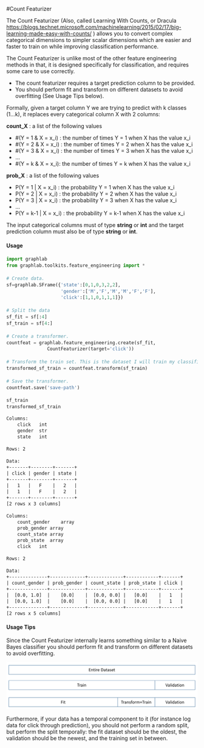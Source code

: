 <script src="../turi/js/recview.js"></script>
#Count Featurizer

The Count Featurizer (Also, called Learning With Counts, or Dracula
https://blogs.technet.microsoft.com/machinelearning/2015/02/17/big-learning-made-easy-with-counts/ )
allows you to convert complex categorical dimensions to
simpler scalar dimensions which are easier and faster to train on while 
improving classification performance.

The Count Featurizer is unlike most of the other feature engineering methods in that, it is designed
specifically for classification, and requires some care to use correctly.
* The count featurizer requires a target prediction column to be provided.
* You should perform fit and transform on different datasets to avoid 
overfitting (See Usage Tips below).

Formally, given a target column Y we are trying to predict with k classes (1...k),
it replaces every categorical column X with 2 columns:

**count_X** : a list of the following values
*  \#(Y = 1 & X = x_i) : the number of times Y = 1 when X has the value x_i
*  \#(Y = 2 & X = x_i) : the number of times Y = 2 when X has the value x_i
*  \#(Y = 3 & X = x_i) : the number of times Y = 3 when X has the value x_i
*  ...
*  \#(Y = k & X = x_i): the number of times Y = k when X has the value x_i

**prob_X** : a list of the following values
*  P(Y = 1 | X = x_i) : the probability Y = 1 when X has the value x_i
*  P(Y = 2 | X = x_i) : the probability Y = 2 when X has the value x_i
*  P(Y = 3 | X = x_i) : the probability Y = 3 when X has the value x_i
*  ...
*  P(Y = k-1 | X = x_i) : the probability Y = k-1 when X has the value x_i

The input categorical columns must of type **string** or **int** and the 
target prediction column must also be of type **string** or **int**.

#### Usage

```python
import graphlab
from graphlab.toolkits.feature_engineering import *

# Create data.
sf=graphlab.SFrame({'state':[0,1,0,3,2,2],
                    'gender':['M','F','M','M','F','F'], 
                    'click':[1,1,0,1,1,1]})

# Split the data
sf_fit = sf[:4]
sf_train = sf[4:]

# Create a transformer.
countfeat = graphlab.feature_engineering.create(sf_fit, 
               CountFeaturizer(target='click'))

# Transform the train set. This is the dataset I will train my classifier on
transformed_sf_train = countfeat.transform(sf_train)

# Save the transformer.
countfeat.save('save-path')

sf_train
transformed_sf_train
```

```no-highlights
Columns:
	click	int
	gender	str
	state	int

Rows: 2

Data:
+-------+--------+-------+
| click | gender | state |
+-------+--------+-------+
|   1   |   F    |   2   |
|   1   |   F    |   2   |
+-------+--------+-------+
[2 rows x 3 columns]

Columns:
	count_gender	array
	prob_gender	array
	count_state	array
	prob_state	array
	click	int

Rows: 2

Data:
+--------------+-------------+-------------+------------+-------+
| count_gender | prob_gender | count_state | prob_state | click |
+--------------+-------------+-------------+------------+-------+
|  [0.0, 1.0]  |    [0.0]    |  [0.0, 0.0] |   [0.0]    |   1   |
|  [0.0, 1.0]  |    [0.0]    |  [0.0, 0.0] |   [0.0]    |   1   |
+--------------+-------------+-------------+------------+-------+
[2 rows x 5 columns]
```

#### Usage Tips
Since the Count Featurizer internally learns something similar to a Naive Bayes
classifier you should perform fit and transform on different datasets to avoid 
overfitting. 

![Dataset Split](images/count_featurizer_data_split.png)

Furthermore, if your data has a temporal component to it (for instance log data
for click through prediction), you should not perform a random split, but
perform the split temporally: the fit dataset should be the
oldest, the validation should be the newest, and the training set in between.

